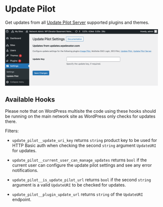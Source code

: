 # Update Pilot

Get updates from all [Update Pilot Server](https://wpelevator.com/plugins/update-pilot-server) supported plugins and themes.

![Update settings](assets/screenshot-1.png)

## Available Hooks

Please note that on WordPress multisite the code using these hooks should be running on the main network site as WordPress only checks for updates there.

Filters:

- `update_pilot__update_uri_key` returns `string` product key to be used for HTTP Basic auth when checking the second `string` argument `UpdateURI` for updates.

- `update_pilot__current_user_can_manage_updates` returns `bool` if the current user can configure the update pilot settings and see any error notifications.

- `update_pilot__is_update_pilot_url` returns `bool` if the second `string` argument is a valid `UpdateURI` to be checked for updates.

- `update_pilot__plugin_update_url` returns `string` of the `UpdateURI` endpoint.

